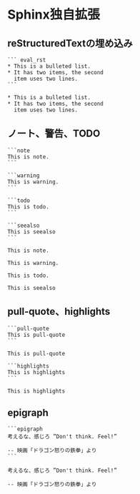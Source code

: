 Sphinx独自拡張
=============

## reStructuredTextの埋め込み

````
``` eval_rst
* This is a bulleted list.
* It has two items, the second
  item uses two lines.
```
````

``` eval_rst
* This is a bulleted list.
* It has two items, the second
  item uses two lines.
```

## ノート、警告、TODO

````
```note
This is note.
```

```warning
This is warning.
```

```todo
This is todo.
```

```seealso
This is seealso
```
````

```note
This is note.
```

```warning
This is warning.
```

```todo
This is todo.
```

```seealso
This is seealso
```

## pull-quote、highlights

````
```pull-quote
This is pull-quote
```
````

```pull-quote
This is pull-quote
```

````
```highlights
This is highlights
```
````

```highlights
This is highlights
```

## epigraph

````
```epigraph
考えるな、感じろ ”Don't think. Feel!”

-- 映画「ドラゴン怒りの鉄拳」より
```
````


```epigraph
考えるな、感じろ ”Don't think. Feel!”

-- 映画「ドラゴン怒りの鉄拳」より
```
